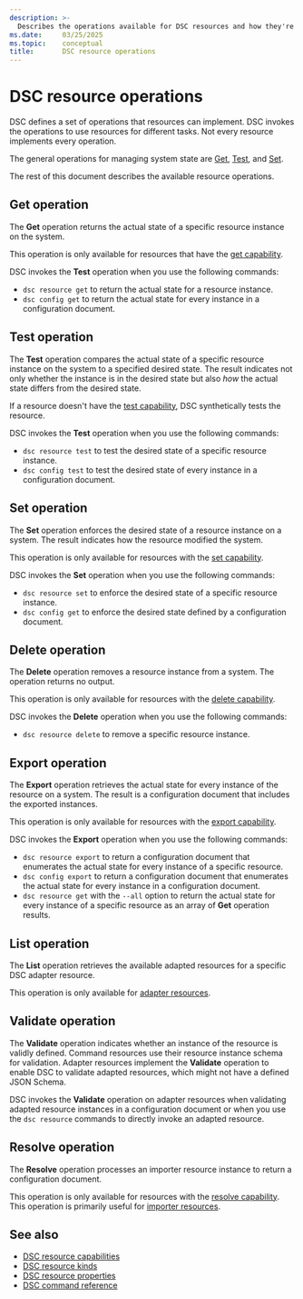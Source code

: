 ```yaml
---
description: >-
  Describes the operations available for DSC resources and how they're used.
ms.date:     03/25/2025
ms.topic:    conceptual
title:       DSC resource operations
---
```


# DSC resource operations

DSC defines a set of operations that resources can implement. DSC invokes the operations to use
resources for different tasks. Not every resource implements every operation.

The general operations for managing system state are [Get](#get-operation),
[Test](#test-operation), and [Set](#set-operation).

The rest of this document describes the available resource operations.

## Get operation

The **Get** operation returns the actual state of a specific resource instance on the system.

This operation is only available for resources that have the [get capability][01].

DSC invokes the **Test** operation when you use the following commands:

- `dsc resource get` to return the actual state for a resource instance.
- `dsc config get` to return the actual state for every instance in a configuration document.

## Test operation

The **Test** operation compares the actual state of a specific resource instance on the system to a
specified desired state. The result indicates not only whether the instance is in the desired state
but also _how_ the actual state differs from the desired state.

If a resource doesn't have the [test capability][02], DSC synthetically tests the resource.

DSC invokes the **Test** operation when you use the following commands:

- `dsc resource test` to test the desired state of a specific resource instance.
- `dsc config test` to test the desired state of every instance in a configuration document.

## Set operation

The **Set** operation enforces the desired state of a resource instance on a system. The result
indicates how the resource modified the system.

This operation is only available for resources with the [set capability][03].

DSC invokes the **Set** operation when you use the following commands:

- `dsc resource set` to enforce the desired state of a specific resource instance.
- `dsc config get` to enforce the desired state defined by a configuration document.

## Delete operation

The **Delete** operation removes a resource instance from a system. The operation returns no output.

This operation is only available for resources with the [delete capability][04].

DSC invokes the **Delete** operation when you use the following commands:

- `dsc resource delete` to remove a specific resource instance.

## Export operation

The **Export** operation retrieves the actual state for every instance of the resource on a system.
The result is a configuration document that includes the exported instances.

This operation is only available for resources with the [export capability][05].

DSC invokes the **Export** operation when you use the following commands:

- `dsc resource export` to return a configuration document that enumerates the actual state for
  every instance of a specific resource.
- `dsc config export` to return a configuration document that enumerates the actual state for every
  instance in a configuration document.
- `dsc resource get` with the `--all` option to return the actual state for every instance of a
  specific resource as an array of **Get** operation results.

## List operation

The **List** operation retrieves the available adapted resources for a specific DSC adapter
resource.

This operation is only available for [adapter resources][06].

## Validate operation

The **Validate** operation indicates whether an instance of the resource is validly defined.
Command resources use their resource instance schema for validation. Adapter resources implement
the **Validate** operation to enable DSC to validate adapted resources, which might not have a
defined JSON Schema.

DSC invokes the **Validate** operation on adapter resources when validating adapted resource
instances in a configuration document or when you use the `dsc resource` commands to directly
invoke an adapted resource.

## Resolve operation

The **Resolve** operation processes an importer resource instance to return a configuration
document.

This operation is only available for resources with the [resolve capability][07]. This operation
is primarily useful for [importer resources][08].

## See also

- [DSC resource capabilities][09]
- [DSC resource kinds][10]
- [DSC resource properties][11]
- [DSC command reference][12]

<!-- Link reference definitions -->
[01]: ./capabilities.md#get
[02]: ./capabilities.md#test
[03]: ./capabilities.md#set
[04]: ./capabilities.md#delete
[05]: ./capabilities.md#export
[06]: ./kinds.md#adapter-resources
[07]: ./capabilities.md#resolve
[08]: ./kinds.md#importer-resources
[09]: ./capabilities.md
[10]: ./kinds.md
[11]: ./properties.md
[12]: ../../reference/cli/index.md
